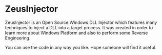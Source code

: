 # ZeusInjector 
ZeusInjector is an Open Source Windows DLL Injector which features many techniques to inject a DLL into a target process. It was created in order to learn more about Windows Platform and also to perform some Reverse Engineering. 

You can use the code in any way you like.
Hope someone will find it useful.
